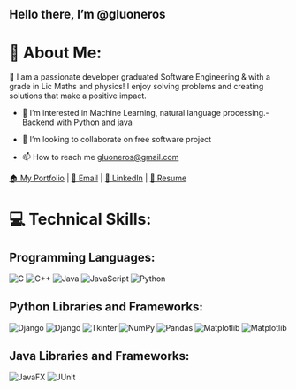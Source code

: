 ## Hello there, I’m @gluoneros


# 👤 About Me:
🚀 I am a passionate developer graduated Software Engineering & with a grade in Lic Maths and physics! I enjoy solving problems and creating solutions that make a positive impact.
- 👀 I’m interested in Machine Learning, natural language processing.- Backend with Python and java
- 💞️ I’m looking to collaborate on free software project

  
- 📫 How to reach me gluoneros@gmail.com

<!---
gluoneros/gluoneros is a ✨ special ✨ repository because its `README.md` (this file) appears on your GitHub profile.
You can click the Preview link to take a look at your changes.
--->

[🏠 My Portfolio](https://gluoneros.github.io) | [📧 Email](mailto:gluoneros@gmail.com) | [🔗 LinkedIn](https://www.linkedin.com/in/hildebrando-vargas) | [📄 Resume](https://github.com/gluoneros/gluoneros.github.io/blob/main/hojaDeVida3.pdf)

# 💻 Technical Skills:

## Programming Languages:
![C](https://img.shields.io/badge/c-%2300599C.svg?style=for-the-badge&logo=c&logoColor=white) 
![C++](https://img.shields.io/badge/c++-%2300599C.svg?style=for-the-badge&logo=c%2B%2B&logoColor=white) 
![Java](https://img.shields.io/badge/java-%23ED8B00.svg?style=for-the-badge&logo=java&logoColor=white) 
![JavaScript](https://img.shields.io/badge/javascript-%23323330.svg?style=for-the-badge&logo=javascript&logoColor=%23F7DF1E) 
![Python](https://img.shields.io/badge/python-%2314354C.svg?style=for-the-badge&logo=python&logoColor=white) 


## Python Libraries and Frameworks:
![Django](https://img.shields.io/badge/-Django-%2300768F.svg?style=for-the-badge&logo=django&logoColor=white)
![Django](https://img.shields.io/badge/-Flask-%2300768F.svg?style=for-the-badge&logo=flask&logoColor=white)
![Tkinter](https://img.shields.io/badge/tkinter-%234B8BBE.svg?style=for-the-badge)
![NumPy](https://img.shields.io/badge/NumPy-%23013243.svg?style=for-the-badge&logo=numpy&logoColor=white) 
![Pandas](https://img.shields.io/badge/Pandas-%23150458.svg?style=for-the-badge&logo=pandas&logoColor=white)
![Matplotlib](https://img.shields.io/badge/Matplotlib-%2300768F.svg?style=for-the-badge&logo=python&logoColor=white)
![Matplotlib](https://img.shields.io/badge/Matplotlib-%2300768F.svg?style=for-the-badge&logo=python&logoColor=white)

## Java Libraries and Frameworks:
![JavaFX](https://img.shields.io/badge/JavaFX-%23ED8B00.svg?style=for-the-badge&logo=java&logoColor=white) 
![JUnit](https://img.shields.io/badge/JUnit-%23007ACC.svg?style=for-the-badge&logo=junit5&logoColor=white)
